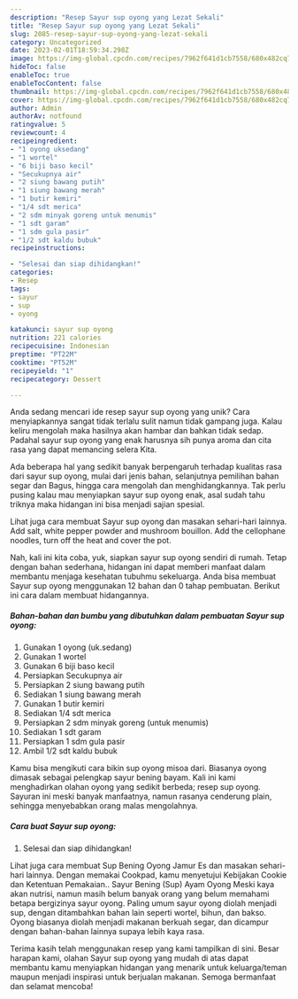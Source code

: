 ```yaml
---
description: "Resep Sayur sup oyong yang Lezat Sekali"
title: "Resep Sayur sup oyong yang Lezat Sekali"
slug: 2085-resep-sayur-sup-oyong-yang-lezat-sekali
category: Uncategorized
date: 2023-02-01T18:59:34.298Z
image: https://img-global.cpcdn.com/recipes/7962f641d1cb7558/680x482cq70/sayur-sup-oyong-foto-resep-utama.jpg
hideToc: false
enableToc: true
enableTocContent: false
thumbnail: https://img-global.cpcdn.com/recipes/7962f641d1cb7558/680x482cq70/sayur-sup-oyong-foto-resep-utama.jpg
cover: https://img-global.cpcdn.com/recipes/7962f641d1cb7558/680x482cq70/sayur-sup-oyong-foto-resep-utama.jpg
author: Admin
authorAv: notfound
ratingvalue: 5
reviewcount: 4
recipeingredient:
- "1 oyong uksedang"
- "1 wortel"
- "6 biji baso kecil"
- "Secukupnya air"
- "2 siung bawang putih"
- "1 siung bawang merah"
- "1 butir kemiri"
- "1/4 sdt merica"
- "2 sdm minyak goreng untuk menumis"
- "1 sdt garam"
- "1 sdm gula pasir"
- "1/2 sdt kaldu bubuk"
recipeinstructions:

- "Selesai dan siap dihidangkan!"
categories:
- Resep
tags:
- sayur
- sup
- oyong

katakunci: sayur sup oyong 
nutrition: 221 calories
recipecuisine: Indonesian
preptime: "PT22M"
cooktime: "PT52M"
recipeyield: "1"
recipecategory: Dessert

---
```





Anda sedang mencari ide resep sayur sup oyong yang unik? Cara menyiapkannya sangat tidak terlalu sulit namun tidak gampang juga. Kalau keliru mengolah maka hasilnya akan hambar dan bahkan tidak sedap. Padahal sayur sup oyong yang enak harusnya sih punya aroma dan cita rasa yang dapat memancing selera Kita.





Ada beberapa hal yang sedikit banyak berpengaruh terhadap kualitas rasa dari sayur sup oyong, mulai dari jenis bahan, selanjutnya pemilihan bahan segar dan Bagus, hingga cara mengolah dan menghidangkannya. Tak perlu pusing kalau mau menyiapkan sayur sup oyong enak,      asal sudah tahu triknya maka hidangan ini bisa menjadi sajian spesial.














Lihat juga cara membuat Sayur sup oyong dan masakan sehari-hari lainnya. Add salt, white pepper powder and mushroom bouillon. Add the cellophane noodles, turn off the heat and cover the pot.






Nah, kali ini kita coba, yuk, siapkan sayur sup oyong sendiri di rumah. Tetap dengan bahan sederhana, hidangan ini dapat memberi manfaat dalam membantu menjaga kesehatan tubuhmu sekeluarga. Anda bisa membuat Sayur sup oyong menggunakan 12 bahan dan 0 tahap pembuatan. Berikut ini cara dalam membuat hidangannya.

<!--inarticleads1-->

##### Bahan-bahan dan bumbu yang dibutuhkan dalam pembuatan Sayur sup oyong:

1. Gunakan 1 oyong (uk.sedang)
1. Gunakan 1 wortel
1. Gunakan 6 biji baso kecil
1. Persiapkan Secukupnya air
1. Persiapkan 2 siung bawang putih
1. Sediakan 1 siung bawang merah
1. Gunakan 1 butir kemiri
1. Sediakan 1/4 sdt merica
1. Persiapkan 2 sdm minyak goreng (untuk menumis)
1. Sediakan 1 sdt garam
1. Persiapkan 1 sdm gula pasir
1. Ambil 1/2 sdt kaldu bubuk


Kamu bisa mengikuti cara bikin sup oyong misoa dari. Biasanya oyong dimasak sebagai pelengkap sayur bening bayam. Kali ini kami menghadirkan olahan oyong yang sedikit berbeda; resep sup oyong. Sayuran ini meski banyak manfaatnya, namun rasanya cenderung plain, sehingga menyebabkan orang malas mengolahnya. 

<!--inarticleads2-->

##### Cara buat Sayur sup oyong:


1. Selesai dan siap dihidangkan!

Lihat juga cara membuat Sup Bening Oyong Jamur Es dan masakan sehari-hari lainnya. Dengan memakai Cookpad, kamu menyetujui Kebijakan Cookie dan Ketentuan Pemakaian.. Sayur Bening (Sup) Ayam Oyong Meski kaya akan nutrisi, namun masih belum banyak orang yang belum memahami betapa bergizinya sayur oyong. Paling umum sayur oyong diolah menjadi sup, dengan ditambahkan bahan lain seperti wortel, bihun, dan bakso. Oyong biasanya diolah menjadi makanan berkuah segar, dan dicampur dengan bahan-bahan lainnya supaya lebih kaya rasa. 

Terima kasih telah menggunakan resep yang kami tampilkan di sini. Besar harapan kami, olahan Sayur sup oyong yang mudah di atas dapat membantu kamu menyiapkan hidangan yang menarik untuk keluarga/teman maupun menjadi inspirasi untuk berjualan makanan. Semoga bermanfaat dan selamat mencoba!
